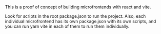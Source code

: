 This is a proof of concept of building microfrontends with react and vite.

Look for scripts in the root package.json to run the project.
Also, each individual microfrontend has its own package.json with its own scripts, and you can run yarn vite in each of them to run them individually.
